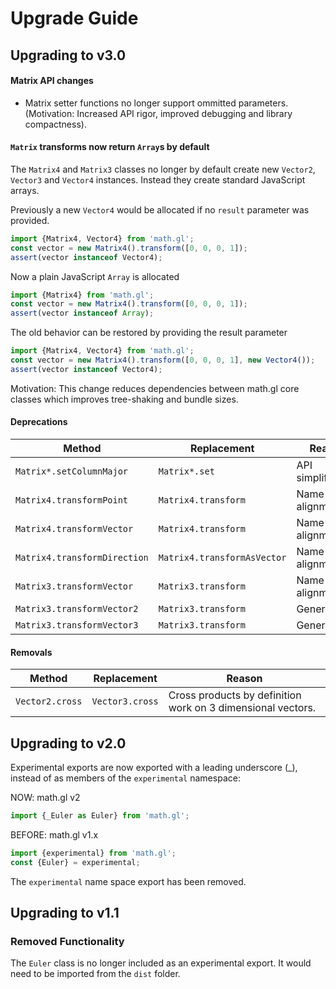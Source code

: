 # Upgrade Guide

## Upgrading to v3.0

#### Matrix API changes

* Matrix setter functions no longer support ommitted parameters. (Motivation: Increased API rigor, improved debugging and library compactness).

#### `Matrix` transforms now return `Array`s by default

The `Matrix4` and `Matrix3` classes no longer by default create new `Vector2`, `Vector3` and `Vector4` instances. Instead they create standard JavaScript arrays.

Previously a new `Vector4` would be allocated if no `result` parameter was provided.
```js
import {Matrix4, Vector4} from 'math.gl';
const vector = new Matrix4().transform([0, 0, 0, 1]);
assert(vector instanceof Vector4);
```

Now a plain JavaScript `Array` is allocated
```js
import {Matrix4} from 'math.gl';
const vector = new Matrix4().transform([0, 0, 0, 1]);
assert(vector instanceof Array);
```

The old behavior can be restored by providing the result parameter
```js
import {Matrix4, Vector4} from 'math.gl';
const vector = new Matrix4().transform([0, 0, 0, 1], new Vector4());
assert(vector instanceof Vector4);
```

Motivation: This change reduces dependencies between math.gl core classes which improves tree-shaking and bundle sizes.


#### Deprecations

| Method | Replacement | Reason |
| --- |  --- | --- |
| `Matrix*.setColumnMajor`     | `Matrix*.set`               | API simplification |
| `Matrix4.transformPoint`     | `Matrix4.transform`         | Name alignment |
| `Matrix4.transformVector`    | `Matrix4.transform`         | Name alignment |
| `Matrix4.transformDirection` | `Matrix4.transformAsVector` | Name alignment |
| `Matrix3.transformVector`    | `Matrix3.transform`         | Name alignment |
| `Matrix3.transformVector2`   | `Matrix3.transform`         | Generalize |
| `Matrix3.transformVector3`   | `Matrix3.transform`         | Generalize |

#### Removals

| Method | Replacement | Reason |
| --- | --- | --- |
| `Vector2.cross` | `Vector3.cross` | Cross products by definition work on 3 dimensional vectors. |


## Upgrading to v2.0

Experimental exports are now exported with a leading underscore (\_), instead of as members of the `experimental` namespace:

NOW: math.gl v2
```js
import {_Euler as Euler} from 'math.gl';
```

BEFORE: math.gl v1.x
```js
import {experimental} from 'math.gl';
const {Euler} = experimental;
```

The `experimental` name space export has been removed.

## Upgrading to v1.1

### Removed Functionality

The `Euler` class is no longer included as an experimental export. It would need to be imported from the `dist` folder.

